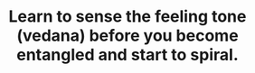 ---
title: Learn to sense the feeling tone (vedana) before you become entangled and start to spiral.
tags: mindfulness buddhism slowness
---